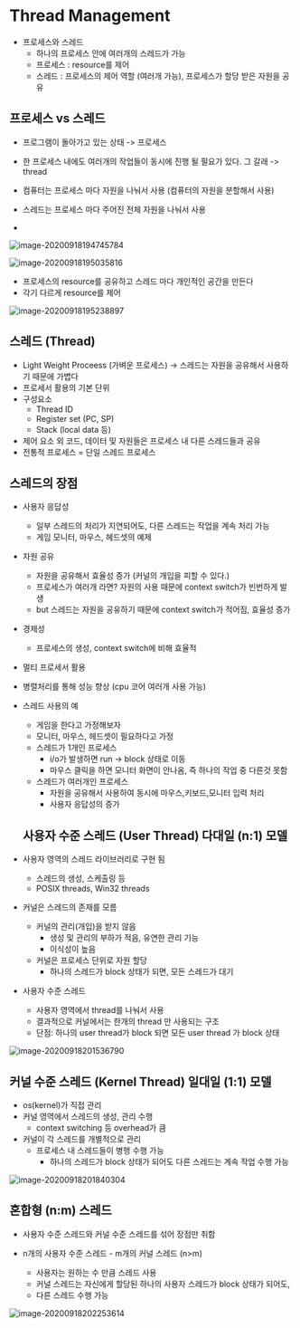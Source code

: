 

# Thread Management

- 프로세스와 스레드
  - 하나의 프로세스 안에 여러개의 스레드가 가능
  - 프로세스 : resource를 제어
  - 스레드 : 프로세스의 제어 역할 (여러개 가능), 프로세스가 할당 받은 자원을 공유

## 프로세스 vs 스레드

- 프로그램이 돌아가고 있는 상태 -> 프로세스

- 한 프로세스 내에도 여러개의 작업들이 동시에 진행 될 필요가 있다. 그 갈래 -> thread

- 컴퓨터는 프로세스 마다 자원을 나눠서 사용 (컴퓨터의 자원을 분할해서 사용)
- 스레드는 프로세스 마다 주어진 전체 자원을 나눠서 사용
- 

![image-20200918194745784](images\image-20200918194745784.png)

![image-20200918195035816](images\image-20200918195035816.png)

- 프로세스의 resource를 공유하고 스레드 마다 개인적인 공간을 만든다
- 각기 다르게 resource를 제어

![image-20200918195238897](images\image-20200918195238897.png)

## 스레드 (Thread)

- Light Weight Proceess (가벼운 프로세스) -> 스레드는 자원을 공유해서 사용하기 때문에 가볍다
- 프로세서 활용의 기본 단위
- 구성요소
  - Thread ID
  - Register set (PC, SP)
  - Stack (local data 등)
- 제어 요소 외 코드, 데이터 및 자원들은 프로세스 내 다른 스레드들과 공유
- 전통적 프로세스 = 단일 스레드 프로세스

## 스레드의 장점

- 사용자 응답성 
  - 일부 스레드의 처리가 지연되어도, 다른 스레드는 작업을 계속 처리 가능
  - 게임 모니터, 마우스, 헤드셋의 예제
- 자원 공유
  - 자원을 공유해서 효율성 증가 (커널의 개입을 피할 수 있다.)
  - 프로세스가 여러개 라면? 자원의 사용 때문에 context switch가 빈번하게 발생
  - but 스레드는 자원을 공유하기 때문에 context switch가 적어짐, 효율성 증가

- 경제성
  
  - 프로세스의 생성, context switch에 비해 효율적
- 멀티 프로세서 활용
  
- 병렬처리를 통해 성능 향상 (cpu 코어 여러개 사용 가능)
  
- 스레드 사용의 예
  - 게임을 한다고 가정해보자
  - 모니터, 마우스, 헤드셋이 필요하다고 가정
  - 스레드가 1개인 프로세스 
    - i/o가 발생하면 run -> block 상태로 이동
    - 마우스 클릭을 하면 모니터 화면이 안나옴, 즉 하나의 작업 중 다른것 못함
  - 스레드가 여러개인 프로세스
    - 자원을 공유해서 사용하여 동시에 마우스,키보드,모니터 입력 처리
    - 사용자 응답성의 증가

   ## 사용자 수준 스레드 (User Thread) 다대일 (n:1) 모델

- 사용자 영역의 스레드 라이브러리로 구현 됨
  - 스레드의 생성, 스케출링 등
  - POSIX threads, Win32 threads
- 커널은 스레드의 존재를 모름
  - 커널의 관리(개입)을 받지 않음
    - 생성 및 관리의 부하가 적음, 유연한 관리 기능
    - 이식성이 높음
  - 커널은 프로세스 단위로 자원 할당
    - 하나의 스레드가 block 상태가 되면, 모든 스레드가 대기
- 사용자 수준 스레드
  - 사용자 영역에서 thread를 나눠서 사용
  - 결과적으로 커널에서는 한개의 thread 만 사용되는 구조
  - 단점: 하나의 user thread가 block 되면 모든 user thread 가 block 상태

![image-20200918201536790](images\image-20200918201536790.png)

## 커널 수준 스레드 (Kernel Thread) 일대일 (1:1) 모델

- os(kernel)가 직접 관리
- 커널 영역에서 스레드의 생성, 관리 수행
  - context switching 등 overhead가 큼
- 커널이 각 스레드를 개별적으로 관리
  - 프로세스 내 스레드들이 병행 수행 가능
    - 하나의 스레드가 block 상태가 되어도 다른 스레드는 계속 작업 수행 가능

![image-20200918201840304](images\image-20200918201840304.png)

## 혼합형 (n:m) 스레드

- 사용자 수준 스레드와 커널 수준 스레드를 섞어 장점만 취함

- n개의 사용자 수준 스레드 - m개의 커널 스레드 (n>m)
  - 사용자는 원하는 수 만큼 스레드 사용
  - 커널 스레드는 자신에게 할당된 하나의 사용자 스레드가 block 상태가 되어도, 
  - 다른 스레드 수행 가능

![image-20200918202253614](images\image-20200918202253614.png)